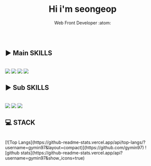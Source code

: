 <h1 align="center"> Hi i'm seongeop </h1> <p align="center"> Web Front Developer  :atom: </p>

<br/>




<br/>


##   <p color="white"> ▶️ Main SKILLS </p>
</br>
<div>
 <img src="https://img.shields.io/badge/python-ffffff?style=flat-square&logo=python&logoColor=black"/>   <img src="https://img.shields.io/badge/django-ffffff?style=flat-square&logo=django&logoColor=black"/>   <img src="https://img.shields.io/badge/javascript-ffffff?style=flat-square&logo=javascript&logoColor=black"/>
   <img src="https://img.shields.io/badge/java-ffffff?style=flat-square&logo=java&logoColor=black"/>

</div>
  
  
## <p color="white"> ▶️ Sub SKILLS </p>
  
<br>
<div>
<img src="https://img.shields.io/badge/Git-ffffff?style=flat-square&logo=Git&logoColor=black"/> <img src="https://img.shields.io/badge/javascript-ffffff?style=flat-square&logo=javascript&logoColor=black"/> <img src="https://img.shields.io/badge/React-ffffff?style=flat-square&logo=react&logoColor=black"/>
<br/>
</div>

## 💻 STACK 
<br/>
[![Top Langs](https://github-readme-stats.vercel.app/api/top-langs/?username=gymin97&layout=compact)](https://github.com/gymin97)
![github stats](https://github-readme-stats.vercel.app/api?username=gymin97&show_icons=true)
